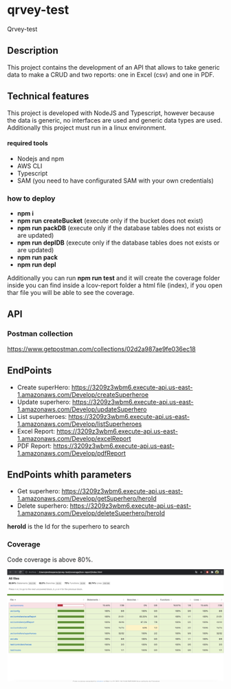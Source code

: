 # qrvey-test
Qrvey-test

## Description
This project contains the development of an API that allows to take generic data to make a CRUD and two reports: one in Excel (csv) and one in PDF. 

## Technical features
This project is developed with NodeJS and Typescript, however because the data is generic, no interfaces are used and generic data types are used. Additionally this project must run in a linux environment.

#### required tools

- Nodejs and npm
- AWS CLI
- Typescript
- SAM (you need to have configurated SAM with your own credentials)


### how to deploy

- **npm i**
- **npm run createBucket** (execute only if the bucket does not exist)
- **npm run packDB** (execute only if the database tables does not exists or are updated)
- **npm run deplDB** (execute only if the database tables does not exists or are updated)
- **npm run pack**
- **npm run depl**

Additionally you can run **npm run test** and it will create the coverage folder inside you can find inside a Icov-report folder a html file (index), if you open thar file you will be able to see the coverage.

## API
### Postman collection

https://www.getpostman.com/collections/02d2a987ae9fe036ec18

## EndPoints

- Create superHero: https://3209z3wbm6.execute-api.us-east-1.amazonaws.com/Develop/createSuperheroe 
- Update superhero: https://3209z3wbm6.execute-api.us-east-1.amazonaws.com/Develop/updateSuperhero
- List superheroes: https://3209z3wbm6.execute-api.us-east-1.amazonaws.com/Develop/listSuperheroes
- Excel Report: https://3209z3wbm6.execute-api.us-east-1.amazonaws.com/Develop/excelReport
- PDF Report: https://3209z3wbm6.execute-api.us-east-1.amazonaws.com/Develop/pdfReport 

## EndPoints whith parameters

- Get superhero:    https://3209z3wbm6.execute-api.us-east-1.amazonaws.com/Develop/getSuperhero/heroId
- Delete superhero: https://3209z3wbm6.execute-api.us-east-1.amazonaws.com/Develop/deleteSuperhero/heroId

**heroId** is the Id for the superhero to search

### Coverage

Code coverage is above 80%.

![Coverage](coverageImage.png)


